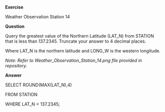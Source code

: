 **Exercise**

Weather Observation Station 14

**Question**

Query the greatest value of the Northern Latitude (LAT_N) from STATION that is less than 137.2345. Truncate your answer to 4 decimal places.

Where LAT_N is the northern latitude and LONG_W is the western longitude.

*Note: Refer to Weather_Observation_Station_14.png file provided in repository.*

**Answer**

SELECT ROUND(MAX(LAT_N),4)

FROM STATION

WHERE LAT_N < 137.2345;





